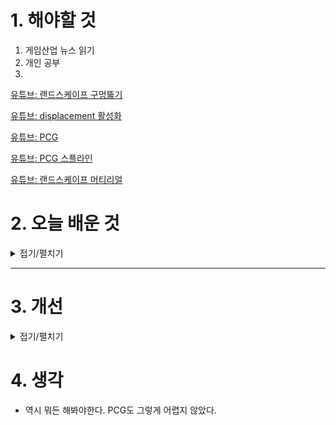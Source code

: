 
# 1. 해야할 것

1. 게임산업 뉴스 읽기 
2. 개인 공부  
3. 

[유튜브: 랜드스케이프 구멍뚫기](https://www.youtube.com/watch?v=bAjoa1D3pFY)

[유튜브: displacement 활성화](https://www.youtube.com/watch?v=oRDmp0RLy7Q)

[유튜브: PCG](https://www.youtube.com/watch?v=7kU-e5QfY7U&t=45s)

[유튜브: PCG 스플라인](https://www.youtube.com/watch?v=zp1pvaZraGM&list=PLA03OHAaHgYpo0enf8p-2oEpja3grLOKZ&index=3)

[유튜브: 랜드스케이프 머티리얼](https://www.youtube.com/watch?v=lSxDpDyAh2k&list=PLhlDHJpnPTG-WUD_dqu0elvgbbhxklWIu)




# 2. 오늘 배운 것

<details>
<summary>접기/펼치기</summary>

## 랜드스케이프 구멍 뚫기
![image](https://github.com/user-attachments/assets/74040448-5f2e-4b0d-9f52-e50618725fe1)


## 랜드스케이프 Displacement
렌더 스크립트 및에 두줄 추가
```
r.Nanite.AllowTessellation=1
r.Nanite.Tessellation=1
```


</details>

****


# 3. 개선


<details>
<summary>접기/펼치기</summary>


</details>



# 4. 생각

- 역시 뭐든 해봐야한다. PCG도 그렇게 어렵지 않았다.
